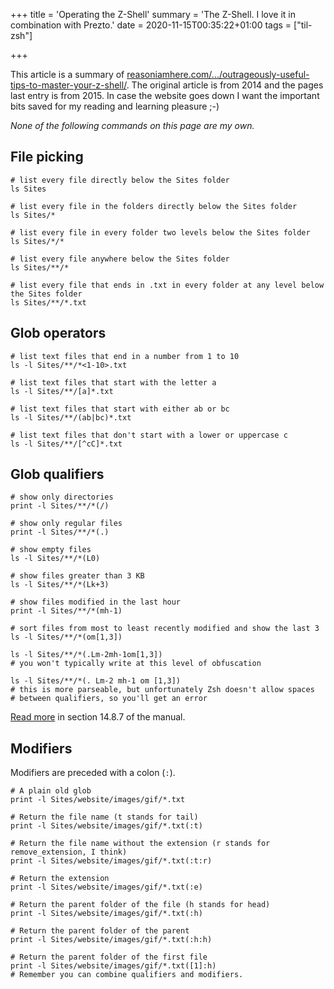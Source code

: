 +++
title = 'Operating the Z-Shell'
summary = 'The Z-Shell. I love it in combination with Prezto.'
date = 2020-11-15T00:35:22+01:00
tags = ["til-zsh"]

+++

This article is a summary of
[reasoniamhere.com/.../outrageously-useful-tips-to-master-your-z-shell/][1].
The original article is from 2014 and the pages last entry is from 2015. In case
the website goes down I want the important bits saved for my reading and learning
pleasure ;-)

*None of the following commands on this page are my own.*

[1]: https://reasoniamhere.com/2014/01/11/outrageously-useful-tips-to-master-your-z-shell/

## File picking

```shell
# list every file directly below the Sites folder
ls Sites

# list every file in the folders directly below the Sites folder
ls Sites/*

# list every file in every folder two levels below the Sites folder
ls Sites/*/*

# list every file anywhere below the Sites folder
ls Sites/**/*

# list every file that ends in .txt in every folder at any level below the Sites folder
ls Sites/**/*.txt
```

## Glob operators

```shell
# list text files that end in a number from 1 to 10
ls -l Sites/**/*<1-10>.txt

# list text files that start with the letter a
ls -l Sites/**/[a]*.txt

# list text files that start with either ab or bc
ls -l Sites/**/(ab|bc)*.txt

# list text files that don't start with a lower or uppercase c
ls -l Sites/**/[^cC]*.txt
```

## Glob qualifiers

```shell
# show only directories
print -l Sites/**/*(/)

# show only regular files
print -l Sites/**/*(.)

# show empty files
ls -l Sites/**/*(L0)

# show files greater than 3 KB
ls -l Sites/**/*(Lk+3)

# show files modified in the last hour
print -l Sites/**/*(mh-1)

# sort files from most to least recently modified and show the last 3
ls -l Sites/**/*(om[1,3])
```

```shell
ls -l Sites/**/*(.Lm-2mh-1om[1,3])
# you won't typically write at this level of obfuscation

ls -l Sites/**/*(. Lm-2 mh-1 om [1,3])
# this is more parseable, but unfortunately Zsh doesn't allow spaces
# between qualifiers, so you'll get an error
```

[Read more](http://zsh.sourceforge.net/Doc/Release/Expansion.html#Filename-Generation) in section 14.8.7 of the manual.

## Modifiers

Modifiers are preceded with a colon (`:`).

```shell
# A plain old glob
print -l Sites/website/images/gif/*.txt

# Return the file name (t stands for tail)
print -l Sites/website/images/gif/*.txt(:t)

# Return the file name without the extension (r stands for remove_extension, I think)
print -l Sites/website/images/gif/*.txt(:t:r)

# Return the extension
print -l Sites/website/images/gif/*.txt(:e)

# Return the parent folder of the file (h stands for head)
print -l Sites/website/images/gif/*.txt(:h)

# Return the parent folder of the parent
print -l Sites/website/images/gif/*.txt(:h:h)

# Return the parent folder of the first file
print -l Sites/website/images/gif/*.txt([1]:h)
# Remember you can combine qualifiers and modifiers.
```
